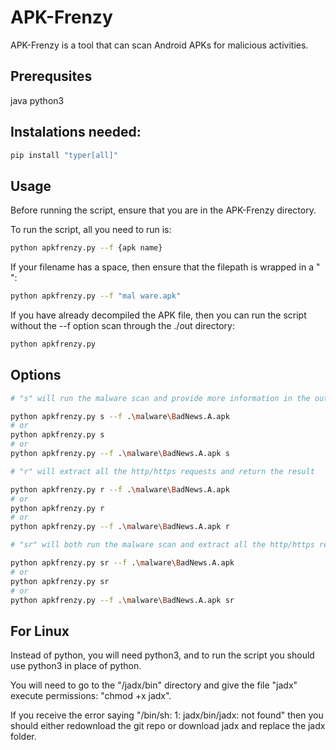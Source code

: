 # APK-Frenzy

APK-Frenzy is a tool that can scan Android APKs for malicious activities.

## Prerequsites
java
python3

## Instalations needed:
```bash
pip install "typer[all]"
```

## Usage

Before running the script, ensure that you are in the APK-Frenzy directory.

To run the script, all you need to run is:
```bash
python apkfrenzy.py --f {apk name}
```

If your filename has a space, then ensure that the filepath is wrapped in a " ":
```bash
python apkfrenzy.py --f "mal ware.apk"
```

If you have already decompiled the APK file, then you can run the script without the --f option scan through the ./out directory:
```bash
python apkfrenzy.py
```

## Options
```bash
# "s" will run the malware scan and provide more information in the output

python apkfrenzy.py s --f .\malware\BadNews.A.apk
# or
python apkfrenzy.py s
# or
python apkfrenzy.py --f .\malware\BadNews.A.apk s

# "r" will extract all the http/https requests and return the result

python apkfrenzy.py r --f .\malware\BadNews.A.apk
# or
python apkfrenzy.py r
# or
python apkfrenzy.py --f .\malware\BadNews.A.apk r

# "sr" will both run the malware scan and extract all the http/https requests

python apkfrenzy.py sr --f .\malware\BadNews.A.apk
# or
python apkfrenzy.py sr
# or
python apkfrenzy.py --f .\malware\BadNews.A.apk sr
```

## For Linux
Instead of python, you will need python3, and to run the script you should use python3 in place of python.

You will need to go to the "/jadx/bin" directory and give the file "jadx" execute permissions:
"chmod +x jadx".

If you receive the error saying "/bin/sh: 1: jadx/bin/jadx: not found" then you should either redownload the git repo or download jadx and replace the jadx folder.
